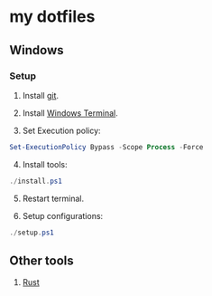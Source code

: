 # my dotfiles

## Windows

### Setup

1. Install [git](https://git-scm.com/download/win).

2. Install [Windows Terminal](https://www.microsoft.com/en-us/p/windows-terminal/9n0dx20hk701).

3. Set Execution policy:

  ```ps1
  Set-ExecutionPolicy Bypass -Scope Process -Force
  ```

4. Install tools:

  ```ps1
  ./install.ps1
  ```

5. Restart terminal.

6. Setup configurations:

  ```ps1
  ./setup.ps1
  ```

## Other tools

1. [Rust](https://www.rust-lang.org/tools/install)
